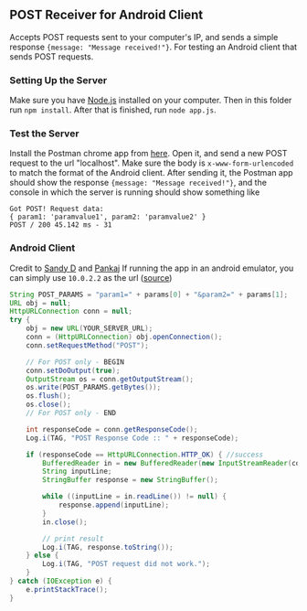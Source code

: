 POST Receiver for Android Client
--------------------------------

Accepts POST requests sent to your computer's IP, and sends a simple response `{message: "Message received!"}`. For testing an Android client that sends POST requests.

### Setting Up the Server

Make sure you have [Node.js](https://nodejs.org/) installed on your computer. Then in this folder run `npm install`. After that is finished, run `node app.js`.

### Test the Server

Install the Postman chrome app from [here](https://chrome.google.com/webstore/detail/postman/fhbjgbiflinjbdggehcddcbncdddomop).
Open it, and send a new POST request to the url "localhost". Make sure the body is `x-www-form-urlencoded` to match the format of the Android client.
After sending it, the Postman app should show the response `{message: "Message received!"}`, and the console in which the server is running should show something like

	Got POST! Request data:
	{ param1: 'paramvalue1', param2: 'paramvalue2' }
	POST / 200 45.142 ms - 31

### Android Client

Credit to [Sandy D](http://stackoverflow.com/a/31065964/1852456) and [Pankaj](http://www.journaldev.com/7148/java-httpurlconnection-example-to-send-http-getpost-requests)
If running the app in an android emulator, you can simply use `10.0.2.2` as the url ([source](http://stackoverflow.com/a/5806384/1852456))

```java
String POST_PARAMS = "param1=" + params[0] + "&param2=" + params[1];
URL obj = null;
HttpURLConnection conn = null;
try {
	obj = new URL(YOUR_SERVER_URL);
	conn = (HttpURLConnection) obj.openConnection();
	conn.setRequestMethod("POST");

	// For POST only - BEGIN
	conn.setDoOutput(true);
	OutputStream os = conn.getOutputStream();
	os.write(POST_PARAMS.getBytes()); 
	os.flush();
	os.close();
	// For POST only - END

	int responseCode = conn.getResponseCode();
	Log.i(TAG, "POST Response Code :: " + responseCode);

	if (responseCode == HttpURLConnection.HTTP_OK) { //success
		BufferedReader in = new BufferedReader(new InputStreamReader(conn.getInputStream()));
		String inputLine;
		StringBuffer response = new StringBuffer();

		while ((inputLine = in.readLine()) != null) {
			response.append(inputLine);
		}
		in.close();

		// print result
		Log.i(TAG, response.toString());
	} else {
		Log.i(TAG, "POST request did not work.");
	}
} catch (IOException e) {
	e.printStackTrace();
}
```
